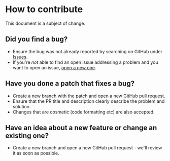 # How to contribute
This document is a subject of change.

## Did you find a bug?
- Ensure the bug was not already reported by searching on GitHub under [Issues](https://github.com/LUKICSLA/kaiweb/issues).
- If you're _not_ able to find an open issue addressing a problem and you want to open an issue, [open a new one](https://github.com/LUKICSLA/kaiweb/issues/new).
 
## Have you done a patch that fixes a bug?
- Create a new branch with the patch and open a new GitHub pull request.
- Ensure that the PR title and description clearly describe the problem and solution.
- Changes that are cosmetic (code formatting etc) are also accepted.

## Have an idea about a new feature or change an existing one?
- Create a new branch and open a new GitHub pull request - we'll review it as soon as possible.
